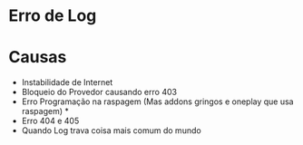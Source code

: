 # Erro de Log

# Causas
* Instabilidade de Internet
* Bloqueio do Provedor causando erro 403
* Erro Programação na raspagem (Mas addons gringos e oneplay que usa raspagem) * 
* Erro 404 e 405
* Quando Log trava coisa mais comum do mundo 

  



